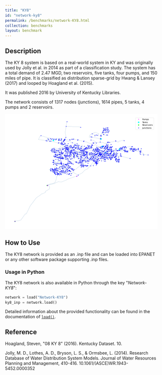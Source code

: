 ```yaml
---
title: "KY8"
id: "network-ky8"
permalink: /benchmarks/network-KY8.html
collection: benchmarks
layout: benchmark
---
```



## Description

The KY 8 system is based on a real-world system in KY and was originally used by Jolly et al. in 2014 as part of a
classification study. The system has a total demand of 2.47 MGD, two reservoirs, five tanks, four pumps, and 150 miles
of pipe. It is classified as distribution sparse-grid by Hwang & Lansey (2017) and looped by Hoagland et al. (2015).

It was published 2016 by University of Kentucky Libraries.

The network consists of 1317 nodes (junctions), 1614 pipes, 5 tanks, 4 pumps and 2 reservoirs.

<img src="../static/benchmarks/network-ky8/ky8_plot.png"/>

## How to Use

The KY8 network is provided as an .inp file and can be loaded into EPANET or any other software package
supporting .inp files.

### Usage in Python

The KY8 network is also available in Python through the key "*Network-KY8*":
```python
network = load("Network-KY8")
ky8_inp = network.load()
```

Detailed information about the provided functionality can be found in the documentation of
[`load()`](https://water-benchmark-hub.readthedocs.io/en/stable/water_benchmark_hub.networks.html#water_benchmark_hub.networks.networks.KY8.load).


## Reference

Hoagland, Steven, "08 KY 8" (2016). Kentucky Dataset. 10.
[<i class="bi bi-link"></i>](https://uknowledge.uky.edu/wdst/10)

Jolly, M. D., Lothes, A. D., Bryson, L. S., & Ormsbee, L. (2014). Research Database of Water Distribution System Models.
Journal of Water Resources Planning and Management, 410-416. 10.1061/(ASCE)WR.1943-5452.0000352
[<i class="bi bi-link"></i>](https://doi.org/10.1061/(ASCE)WR.1943-5452.0000352)
